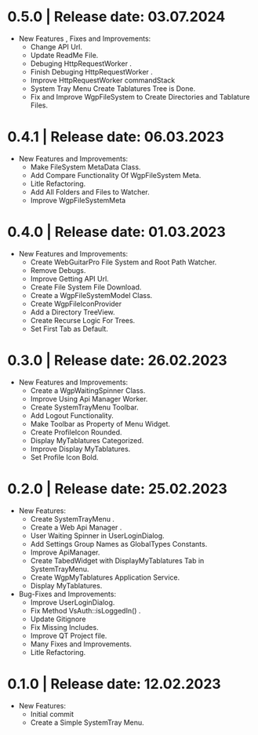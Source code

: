 0.5.0	|	Release date: **03.07.2024**
============================================
* New Features , Fixes and Improvements:
  - Change API Url.
  - Update ReadMe File.
  - Debuging HttpRequestWorker .
  - Finish Debuging HttpRequestWorker .
  - Improve HttpRequestWorker commandStack
  - System Tray Menu Create Tablatures Tree is Done.
  - Fix and Improve WgpFileSystem to Create Directories and Tablature Files.


0.4.1	|	Release date: **06.03.2023**
============================================
* New Features and Improvements:
  - Make FileSystem MetaData Class.
  - Add Compare Functionality Of WgpFileSystem Meta.
  - Litle Refactoring.
  - Add All Folders and Files to Watcher.
  - Improve WgpFileSystemMeta


0.4.0	|	Release date: **01.03.2023**
============================================
* New Features and Improvements:
  - Create WebGuitarPro File System and Root Path Watcher.
  - Remove Debugs.
  - Improve Getting API Url.
  - Create File System File Download.
  - Create a WgpFileSystemModel Class.
  - Create WgpFileIconProvider
  - Add a Directory TreeView.
  - Create Recurse Logic For Trees.
  - Set First Tab as Default.


0.3.0	|	Release date: **26.02.2023**
============================================
* New Features and Improvements:
  - Create a WgpWaitingSpinner Class.
  - Improve Using Api Manager Worker.
  - Create SystemTrayMenu Toolbar.
  - Add Logout Functionality.
  - Make Toolbar as Property of Menu Widget.
  - Create ProfileIcon Rounded.
  - Display MyTablatures Categorized.
  - Improve Display MyTablatures.
  - Set Profile Icon Bold.


0.2.0	|	Release date: **25.02.2023**
============================================
* New Features:
  - Create SystemTrayMenu .
  - Create a Web Api Manager .
  - User Waiting Spinner in UserLoginDialog.
  - Add Settings Group Names as GlobalTypes Constants.
  - Improve ApiManager.
  - Create TabedWidget with DisplayMyTablatures Tab in SystemTrayMenu.
  - Create WgpMyTablatures Application Service.
  - Display MyTablatures.
* Bug-Fixes and Improvements:
  - Improve UserLoginDialog.
  - Fix Method VsAuth::isLoggedIn() .
  - Update Gitignore
  - Fix Missing Includes.
  - Improve QT Project file.
  - Many Fixes and Improvements.
  - Litle Refactoring.


0.1.0	|	Release date: **12.02.2023**
============================================
* New Features:
  - Initial commit
  - Create a Simple SystemTray Menu.


